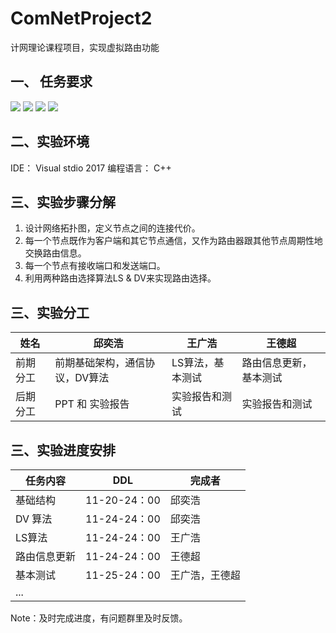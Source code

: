 # ComNetProject2
计网理论课程项目，实现虚拟路由功能

## 一、 任务要求
![](http://pf8ex066q.bkt.clouddn.com/20181117091855.png)
![](http://pf8ex066q.bkt.clouddn.com/20181117091949.png)
![](http://pf8ex066q.bkt.clouddn.com/20181117092039.png)
![](http://pf8ex066q.bkt.clouddn.com/20181117092104.png)

## 二、实验环境
 IDE： Visual stdio 2017
 编程语言： C++
 
 ## 三、实验步骤分解
 1. 设计网络拓扑图，定义节点之间的连接代价。
 2. 每一个节点既作为客户端和其它节点通信，又作为路由器跟其他节点周期性地交换路由信息。
 3. 每一个节点有接收端口和发送端口。
 4. 利用两种路由选择算法LS & DV来实现路由选择。

## 三、实验分工
| 姓名 | 邱奕浩 | 王广浩 | 王德超 |
|---- | ---- | ------ | -----|
| 前期分工 | 前期基础架构，通信协议，DV算法|  LS算法，基本测试| 路由信息更新，基本测试|
| 后期分工 | PPT 和 实验报告|  实验报告和测试  | 实验报告和测试 |

## 三、实验进度安排

|  任务内容 | DDL | 完成者 |
| ---- | -----|  -----|
| 基础结构 | 11-20-24：00 | 邱奕浩|
| DV 算法 |  11-24-24：00 | 邱奕浩| 
| LS算法 | 11-24-24：00 | 王广浩 |
| 路由信息更新 | 11-24-24：00 | 王德超|
| 基本测试 |  11-25-24：00 | 王广浩，王德超|
| ... |   |  |

Note：及时完成进度，有问题群里及时反馈。

